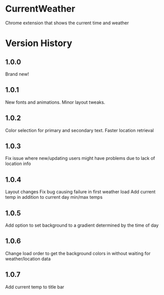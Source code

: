 # CurrentWeather
Chrome extension that shows the current time and weather

# Version History
## 1.0.0
Brand new!
## 1.0.1
New fonts and animations. Minor layout tweaks.
## 1.0.2
Color selection for primary and secondary text.
Faster location retrieval
## 1.0.3
Fix issue where new/updating users might have problems due to lack of location info
## 1.0.4
Layout changes
Fix bug causing failure in first weather load
Add current temp in addition to current day min/max temps
## 1.0.5
Add option to set background to a gradient determined by the time of day
## 1.0.6 
Change load order to get the background colors in without waiting for weather/location data
## 1.0.7
Add current temp to title bar
